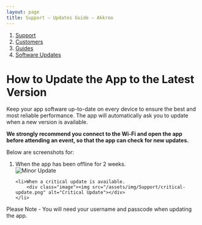 ```yaml
---
layout: page
title: Support – Updates Guide – Akkroo
---
```


<ol itemprop="breadcrumb">
<li><a href="/">Support</a></li>
<li><a href="/customers">Customers</a></li>
<li><a href="/customers/guides">Guides</a></li>
<li><a href="/customers/guides/update">Software Updates</a></li>
</ol>

# How to Update the App to the Latest Version

<p>Keep your app software up-to-date on every device to ensure the best and most reliable performance. The app will automatically ask you to update when a new version is available.</p>


<p><strong>We strongly recommend you connect to the Wi-Fi and open the app before attending an event, so that the app can check for new updates.</strong></p>

<p>Below are screenshots for:</p>

<ol>
	<li>When the app has been offline for 2 weeks.
	<div class="image"><img src="/assets/img/Support/minor-update.png" alt="Minor Update"></div>
	</li>
	
	<li>When a critical update is available.
		<div class="image"><img src="/assets/img/Support/critical-update.png" alt="Critical Update"></div>
	</li>
	
</ol>

<p>Please Note - You will need your username and passcode when updating the app.</p>